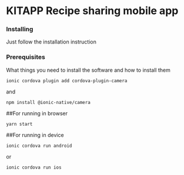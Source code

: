 # KITAPP Recipe sharing mobile app



### Installing

Just follow the installation instruction

### Prerequisites

What things you need to install the software and how to install them

```
ionic cordova plugin add cordova-plugin-camera
```
and
```
npm install @ionic-native/camera
```
##For running in browser

```
yarn start 
```

##For running in device
```
ionic cordova run android
```
or

```
ionic cordova run ios
```
